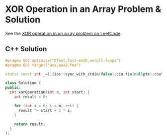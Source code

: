 # XOR Operation in an Array Problem & Solution

See the [XOR operation in an array problem on LeetCode](https://leetcode.com/problems/xor-operation-in-an-array).

## C++ Solution

```cpp
#pragma GCC optimize("Ofast,fast-math,unroll-loops")
#pragma GCC target("avx,avx2,fma")

static const int _=[]{ios::sync_with_stdio(false);cin.tie(nullptr);cout.tie(nullptr);return 0;}();

class Solution {
public:
  int xorOperation(int n, int start) {
    int result = 0;

    for (int i = 0; i < n; ++i) {
      result ^= start + 2 * i;
    }

    return result;
  }
};
```
